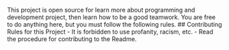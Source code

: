 This project is open source for learn more about programming and development project, then learn how to be a good teamwork.  You are free to do anything here, but you must follow the following rules.  ## Contributing Rules for this Project  - It is forbidden to use profanity, racism, etc. - Read the procedure for contributing to the Readme.
